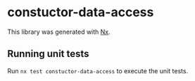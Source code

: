 # constuctor-data-access

This library was generated with [Nx](https://nx.dev).

## Running unit tests

Run `nx test constuctor-data-access` to execute the unit tests.
